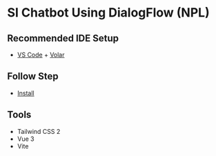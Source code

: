 # SI Chatbot Using DialogFlow (NPL)

## Recommended IDE Setup

- [VS Code](https://code.visualstudio.com/) + [Volar](https://marketplace.visualstudio.com/items?itemName=Vue.volar)

## Follow Step
- [Install](https://v2.tailwindcss.com/docs/guides/vue-3-vite
)

## Tools
- Tailwind CSS 2
- Vue 3
- Vite